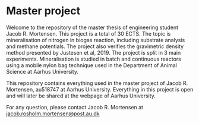 # Master project

Welcome to the repository of the master thesis of engineering student Jacob R. Mortensen.
This project is a total of 30 ECTS. The topic is mineralisation of nitrogen in biogas reaction, including substrate analysis and methane potentials. The project also verifies the gravimetric density method presented by Justesen et al, 2019.
The project is split in 3 main experiments. Mineralisation is studied in batch and continuous reactors using a mobile nylon bag technique used in the Department of Animal Science at Aarhus University. 

This repository contains everything used in the master project of Jacob R. Mortensen, au518747 at Aarhus University. Everything in this project is open and will later be shared at the webpage of Aarhus University.

For any question, please contact Jacob R. Mortensen at jacob.rosholm.mortensen@post.au.dk
